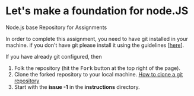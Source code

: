 # Let's make a foundation for node.JS
Node.js base Repository for Assignments


In order to complete this assignment, you need to have git installed in your machine. if you don't have git please install it using the guidelines [[here](https://help.github.com/en/github/getting-started-with-github/set-up-git)]. 

If you have already git configured, then

1. Folk the repository (hit the <kbd>Fork</kbd> button at the top right of the page).
2. Clone the forked repository to your local machine. [How to clone a git repository](https://help.github.com/articles/cloning-a-repository/#platform-mac)
3. Start with the **issue -1** in the **instructions** directory. 
